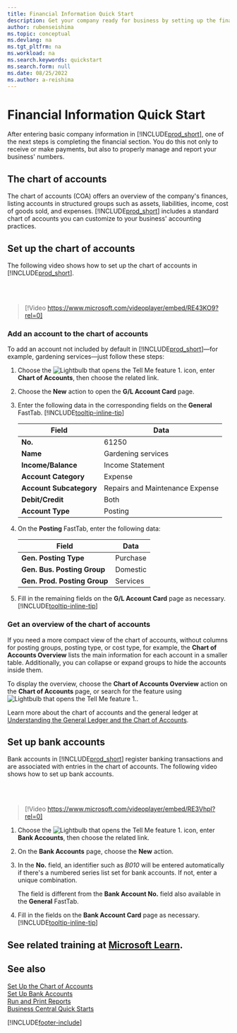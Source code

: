 ```yaml
---
title: Financial Information Quick Start
description: Get your company ready for business by setting up the financial information in Business Central.
author: rubenseishima
ms.topic: conceptual
ms.devlang: na
ms.tgt_pltfrm: na
ms.workload: na
ms.search.keywords: quickstart
ms.search.form: null
ms.date: 08/25/2022
ms.author: a-reishima
---
```


# <a name="financial-information-quick-start"></a><a name="financial-information-quick-start"></a><a name="financial-information-quick-start"></a>Financial Information Quick Start

After entering basic company information in [!INCLUDE[prod_short](includes/prod_short.md)], one of the next steps is completing the financial section. You do this not only to receive or make payments, but also to properly manage and report your business' numbers.

## <a name="the-chart-of-accounts"></a><a name="the-chart-of-accounts"></a><a name="the-chart-of-accounts"></a>The chart of accounts

The chart of accounts (COA) offers an overview of the company's finances, listing accounts in structured groups such as assets, liabilities, income, cost of goods sold, and expenses. [!INCLUDE[prod_short](includes/prod_short.md)] includes a standard chart of accounts you can customize to your business' accounting practices.

## <a name="set-up-the-chart-of-accounts"></a><a name="set-up-the-chart-of-accounts"></a><a name="set-up-the-chart-of-accounts"></a>Set up the chart of accounts

The following video shows how to set up the chart of accounts in [!INCLUDE[prod_short](includes/prod_short.md)].

<br /><br />

> [!Video https://www.microsoft.com/videoplayer/embed/RE43KO9?rel=0]

### <a name="add-an-account-to-the-chart-of-accounts"></a><a name="add-an-account-to-the-chart-of-accounts"></a><a name="add-an-account-to-the-chart-of-accounts"></a>Add an account to the chart of accounts

To add an account not included by default in [!INCLUDE[prod_short](includes/prod_short.md)]—for example, gardening services—just follow these steps:

1. Choose the ![Lightbulb that opens the Tell Me feature 1.](media/ui-search/search_small.png "Tell me what you want to do") icon, enter **Chart of Accounts**, then choose the related link.
2. Choose the **New** action to open the **G/L Account Card** page.
3. Enter the following data in the corresponding fields on the **General** FastTab. [!INCLUDE[tooltip-inline-tip](includes/tooltip-inline-tip_md.md)]

   | Field | Data |
   | --- | --- |
   | **No.** | 61250 |
   | **Name** | Gardening services |
   | **Income/Balance** | Income Statement |
   | **Account Category** | Expense |
   | **Account Subcategory** | Repairs and Maintenance Expense |
   | **Debit/Credit** | Both |
   | **Account Type** | Posting |

4. On the **Posting** FastTab, enter the following data:

   | Field | Data |
   | --- | --- |
   | **Gen. Posting Type** | Purchase |
   | **Gen. Bus. Posting Group** | Domestic |
   | **Gen. Prod. Posting Group** | Services |

5. Fill in the remaining fields on the **G/L Account Card** page as necessary. [!INCLUDE[tooltip-inline-tip](includes/tooltip-inline-tip_md.md)]

### <a name="get-an-overview-of-the-chart-of-accounts"></a><a name="get-an-overview-of-the-chart-of-accounts"></a><a name="get-an-overview-of-the-chart-of-accounts"></a>Get an overview of the chart of accounts

If you need a more compact view of the chart of accounts, without columns for posting groups, posting type, or cost type, for example, the **Chart of Accounts Overview** lists the main information for each account in a smaller table. Additionally, you can collapse or expand groups to hide the accounts inside them.

To display the overview, choose the **Chart of Accounts Overview** action on the **Chart of Accounts** page, or search for the feature using ![Lightbulb that opens the Tell Me feature 1.](media/ui-search/search_small.png "Tell me what you want to do").

Learn more about the chart of accounts and the general ledger at [Understanding the General Ledger and the Chart of Accounts](finance-general-ledger.md).

## <a name="set-up-bank-accounts"></a><a name="set-up-bank-accounts"></a><a name="set-up-bank-accounts"></a>Set up bank accounts

Bank accounts in [!INCLUDE[prod_short](includes/prod_short.md)] register banking transactions and are associated with entries in the chart of accounts. The following video shows how to set up bank accounts.

<br /><br />

> [!Video https://www.microsoft.com/videoplayer/embed/RE3Vhpl?rel=0]

1. Choose the ![Lightbulb that opens the Tell Me feature 1.](media/ui-search/search_small.png "Tell me what you want to do") icon, enter **Bank Accounts**, then choose the related link.
2. On the **Bank Accounts** page, choose the **New** action.
3. In the **No.** field, an identifier such as *B010* will be entered automatically if there's a numbered series list set for bank accounts. If not, enter a unique combination.

   The field is different from the **Bank Account No.** field also available in the **General** FastTab.
4. Fill in the fields on the **Bank Account Card** page as necessary. [!INCLUDE[tooltip-inline-tip](includes/tooltip-inline-tip_md.md)]

## <a name="see-related-training-at-microsoft-learn"></a><a name="see-related-training-at-microsoft-learn"></a><a name="see-related-training-at-microsoft-learn"></a>See related training at [Microsoft Learn](/learn/paths/set-up-financial-management-dynamics-365-business-central/).

## <a name="see-also"></a><a name="see-also"></a><a name="see-also"></a>See also

[Set Up the Chart of Accounts](finance-setup-chart-accounts.md)  
[Set Up Bank Accounts](bank-how-setup-bank-accounts.md)  
[Run and Print Reports](ui-work-report.md)  
[Business Central Quick Starts](quick-start-business-central.md)  

[!INCLUDE[footer-include](includes/footer-banner.md)]
